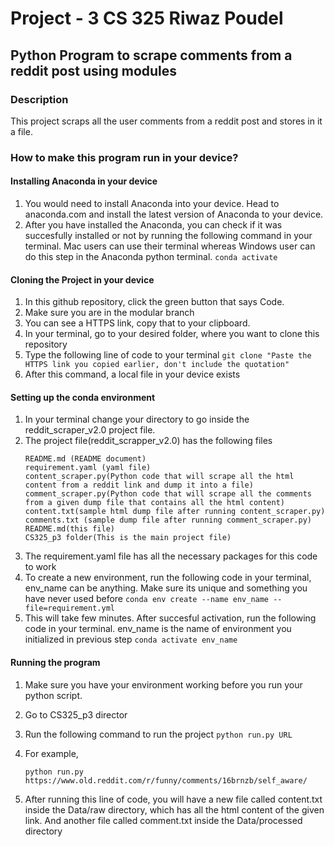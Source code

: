 # Project - 3 CS 325 Riwaz Poudel
## Python Program to scrape comments from a reddit post using modules
### Description
This project scraps all the user comments from a reddit post and stores in it a file.
### How to make this program run in your device?
#### Installing Anaconda in your device
1. You would need to install Anaconda into your device. Head to anaconda.com and install the latest version of Anaconda to your device.
2. After you have installed the Anaconda, you can check if it was succesfully installed or not by running the following command in your terminal. Mac users can use their terminal whereas Windows user can do this step in the Anaconda python terminal. 
   ```conda activate```
#### Cloning the Project in your device
1. In this github repository, click the green button that says Code.
2. Make sure you are in the modular branch
3. You can see a HTTPS link, copy that to your clipboard.
4. In your terminal, go to your desired folder, where you want to clone this repository
5. Type the following line of code to your terminal
   ```git clone "Paste the HTTPS link you copied earlier, don't include the quotation"```
6. After this command, a local file in your device exists
#### Setting up the conda environment
1. In your terminal change your directory to go inside the reddit_scraper_v2.0 project file. 
2. The project file(reddit_scrapper_v2.0) has the following files
   ```
   README.md (README document)
   requirement.yaml (yaml file)
   content_scraper.py(Python code that will scrape all the html content from a reddit link and dump it into a file)
   comment_scraper.py(Python code that will scrape all the comments from a given dump file that contains all the html content)
   content.txt(sample html dump file after running content_scraper.py)
   comments.txt (sample dump file after running comment_scraper.py)
   README.md(this file)
   CS325_p3 folder(This is the main project file)
   
   ```
3. The requirement.yaml file has all the necessary packages for this code to work
4. To create a new environment, run the following code in your terminal, env_name can be anything. Make sure its unique and something you have never used before
   ```conda env create --name env_name --file=requirement.yml```
5. This will take few minutes. After succesful activation, run the following code in your terminal. env_name is the name of environment you initialized in previous step
   ```conda activate env_name```
#### Running the program
   
   1. Make sure you have your environment working before you run your python script.
   2. Go to CS325_p3 director
   3. Run the following command to run the project
      ```python run.py URL```
   4. For example,
      
      ```python run.py https://www.old.reddit.com/r/funny/comments/16brnzb/self_aware/```
   6. After running this line of code, you will have a new file called content.txt inside the Data/raw directory, which has all the html content of the given link. And another file called comment.txt inside the Data/processed directory
   
      
